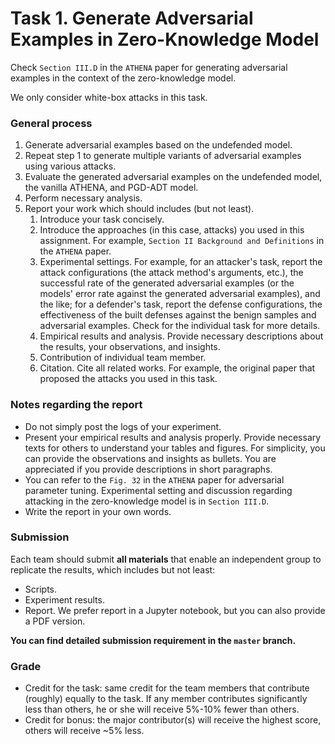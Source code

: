 # Task 1. Generate Adversarial Examples in Zero-Knowledge Model
Check ``Section III.D`` in the ``ATHENA`` paper for generating adversarial examples in the context of the zero-knowledge model.

We only consider white-box attacks in this task.

### General process
1. Generate adversarial examples based on the undefended model.
2. Repeat step 1 to generate multiple variants of adversarial examples using various attacks.
3. Evaluate the generated adversarial examples on the undefended model, the vanilla ATHENA, and PGD-ADT model.
4. Perform necessary analysis.
5. Report your work which should includes (but not least).
    1. Introduce your task concisely.
    2. Introduce the approaches (in this case, attacks) you used in this assignment. For example, ``Section II Background and Definitions`` in the ``ATHENA`` paper.
    3. Experimental settings. For example, for an attacker's task, report the attack configurations (the attack method's arguments, etc.), the successful rate of the generated adversarial examples (or the models' error rate against the generated adversarial examples), and the like; for a defender's task, report the defense configurations, the effectiveness of the built defenses against the benign samples and adversarial examples. Check for the individual task for more details.
    4. Empirical results and analysis. Provide necessary descriptions about the results, your observations, and insights.
    5. Contribution of individual team member.
    6. Citation. Cite all related works. For example, the original paper that proposed the attacks you used in this task.
    
### Notes regarding the report
* Do not simply post the logs of your experiment.
* Present your empirical results and analysis properly. Provide necessary texts for others to understand your tables and figures. For simplicity, you can provide the observations and insights as bullets. You are appreciated if you provide descriptions in short paragraphs.
* You can refer to the ``Fig. 32`` in the ``ATHENA`` paper for adversarial parameter tuning. Experimental setting and discussion regarding attacking in the zero-knowledge model is in ``Section III.D``.
* Write the report in your own words.

### Submission
Each team should submit **all materials** that enable an independent group to replicate the results, which includes but not least:
* Scripts.
* Experiment results.
* Report. We prefer report in a Jupyter notebook, but you can also provide a PDF version.

**You can find detailed submission requirement in the ``master`` branch.**

### Grade
* Credit for the task: same credit for the team members that contribute (roughly) equally to the task. If any member contributes significantly less than others, he or she will receive 5%-10% fewer than others.
* Credit for bonus: the major contributor(s) will receive the highest score, others will receive ~5% less.  